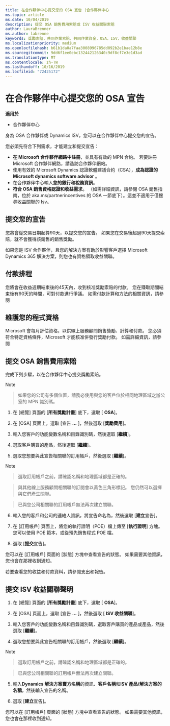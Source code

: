 ```yaml
---
title: 在合作夥伴中心提交您的 OSA 宣告 |合作夥伴中心
ms.topic: article
ms.date: 10/04/2019
description: 提交 OSA 銷售費用索賠或 ISV 收益關聯索賠
author: LauraBrenner
ms.author: labrenne
keywords: 獎勵索賠，共同作業索賠，共同作業資金，OSA，ISV，收益關聯
ms.localizationpriority: medium
ms.openlocfilehash: b61b1da0a7faa3008996785dd092b2e1bae12b8e
ms.sourcegitcommit: 9dd6f1ee0ebc132442126340c9df8cf7e3e1d3ad
ms.translationtype: MT
ms.contentlocale: zh-TW
ms.lasthandoff: 10/16/2019
ms.locfileid: "72425172"
---
```

# <a name="submit-your-osa-claims-in-partner-center"></a>在合作夥伴中心提交您的 OSA 宣告

**適用於**

-  合作夥伴中心

身為 OSA 合作夥伴或 Dynamics ISV，您可以在合作夥伴中心提交您的宣告。 

您必須先符合下列需求，才能建立和提交宣告： 
-   **在 Microsoft 合作夥伴網路中註冊**，並具有有效的 MPN 合約。 若要註冊 Microsoft 合作夥伴網路，請造訪合作夥伴網站。 
-   使用有效的 Microsoft Dynamics 認證軟體建議合約（CSA），**成為認證的 Microsoft dynamics software advisor** 。 
-   在合作夥伴中心輸入**您的銀行和稅務資訊**。 
-   **符合 OSA 銷售資格認證和收益需求**。 （如需詳細資訊，請參閱 OSA 銷售指南，位於 aka.ms/partnerincentives 的 OSA 一節底下）。這並不適用于僅搜尋收益關聯的 Isv。 

## <a name="submitting-your-claim"></a>提交您的宣告

您將會從交易日期起算90天，以提交您的宣告。 如果您在交易後超過90天提交索賠，就不會獲得該銷售的銷售獎勵。 

如果您是 ISV 合作夥伴，且您的解決方案有助於影響客戶選擇 Microsoft Dynamics 365 解決方案，則您也有資格領取收益關聯。   

## <a name="payment-schedule"></a>付款排程

您將會在收益週期結束後的45天內，收到核准獎勵索賠的付款。 您在賺取期間結束後有90天的時間，可對付款進行爭議。 如需付款計算和方法的相關資訊，請參閱

## <a name="maintaining-your-program-eligibility"></a>維護您的程式資格

Microsoft 會每月評估資格，以供線上服務顧問銷售獎勵、計算和付款。 您必須符合特定資格條件，Microsoft 才能核准併發行獎勵付款。 如需詳細資訊，請參閱

## <a name="submit-an-osa-sell-fee-claim"></a>提交 OSA 銷售費用索賠

完成下列步驟，以在合作夥伴中心提交獎勵索賠。  

>[!NOTE]

>如果您的公司有多個位置，請務必使用與您的客戶位於相同地理區域之辦公室的 MPN 識別碼。 

1.  在 [總覽] 頁面的 [**所有獎勵計畫**] 底下，選取 [ **OSA**]。

2.  在 [OSA] 頁面上，選取 [宣告 **...** ]，然後選取 [**獎勵費用**]。

3.  輸入您客戶的功能變數名稱和目錄識別碼，然後選取 [**繼續**]。 

4.  選取客戶購買的產品，然後選取 [**繼續**]。 

5.  選取您想要與此宣告相關聯的訂用帳戶，然後選取 [**繼續**]。

>[!NOTE]

>選取訂用帳戶之前，請確認名稱和地理區域都是正確的。 

>與其他線上服務顧問相關聯的訂閱會以黃色三角形標記。 您仍然可以選擇與它們產生關聯。 

>已與您公司相關聯的訂用帳戶無法再次建立關聯。  

6.  輸入您的客戶和公司的連絡人資訊，將宣告命名為，然後選取 [**建立**宣告]。 

7.  在 [訂用帳戶] 頁面上，將您的執行證明（POE）檔上傳至 [**執行證明**] 方塊。 您可以使用 POE 範本，或從預先銷售程式 POE 檔。 

8.  選取 [**提交**宣告]。    

您可以在 [訂用帳戶] 頁面的 [狀態] 方塊中查看宣告的狀態。 如果需要其他資訊，您也會在那裡收到通知。

若要查看您的收益和付款資料，請參閱支出和報告。 
 
## <a name="submit-an-isv-revenue-association-claim"></a>提交 ISV 收益關聯聲明

1.  在 [總覽] 頁面的 [**所有獎勵計畫**] 底下，選取 [ **OSA**]。

2.  在 [OSA] 頁面上，選取 [宣告 **...** ]，然後選取 [ **ISV 收益關聯**]。

3.  輸入您客戶的功能變數名稱和目錄識別碼，選取客戶購買的產品或產品，然後選取 [**繼續**]。 

4.  選取您想要與此宣告相關聯的訂用帳戶，然後選取 [**繼續**]。

>[!NOTE]

>選取訂用帳戶之前，請確認名稱和地理區域都是正確的。 

>已與您公司相關聯的訂用帳戶無法再次建立關聯。  

5.  輸入**Dynamics 解決方案賣方名稱**的資訊、**客戶名稱**和**ISV 產品/解決方案的名稱**，然後輸入宣告的名稱。 

6.  選取 [**建立**宣告]。 

您可以在 [訂用帳戶] 頁面的 [狀態] 方塊中查看宣告的狀態。 如果需要其他資訊，您也會在那裡收到通知。
